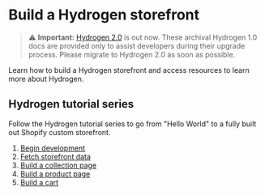 # Build a Hydrogen storefront


> ⚠️ **Important:** [Hydrogen 2.0](https://hydrogen.shopify.dev) is out now. These archival Hydrogen 1.0 docs are provided only to assist developers during their upgrade process. Please migrate to Hydrogen 2.0 as soon as possible.


Learn how to build a Hydrogen storefront and access resources to learn more about Hydrogen.

## Hydrogen tutorial series

Follow the Hydrogen tutorial series to go from "Hello World" to a fully built out Shopify custom storefront.

1. [Begin development](/docs/tutorials/getting-started/tutorial/begin.md)
1. [Fetch storefront data](/docs/tutorials/getting-started/tutorial/fetch-data.md)
1. [Build a collection page](/docs/tutorials/getting-started/tutorial/collections.md)
1. [Build a product page](/docs/tutorials/getting-started/tutorial/products.md)
1. [Build a cart](/docs/tutorials/getting-started/tutorial/cart.md)
